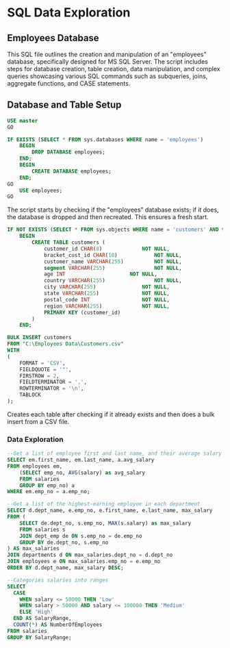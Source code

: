 # SQL Data Exploration

## Employees Database

This SQL file outlines the creation and manipulation of an "employees" database, specifically designed for MS SQL Server. The script includes steps for database creation, table creation, data manipulation, and complex queries showcasing various SQL commands such as subqueries, joins, aggregate functions, and CASE statements.

## Database and Table Setup

~~~~sql
USE master
GO

IF EXISTS (SELECT * FROM sys.databases WHERE name = 'employees')
	BEGIN
		DROP DATABASE employees;
	END;
	BEGIN 
		CREATE DATABASE employees;
	END;
GO
	USE employees;
GO
~~~~

The script starts by checking if the "employees" database exists; if it does, the database is dropped and then recreated. This ensures a fresh start.

~~~~sql
IF NOT EXISTS (SELECT * FROM sys.objects WHERE name = 'customers' AND type = 'U')
	BEGIN
		CREATE TABLE customers (
			customer_id CHAR(8)				NOT NULL,
			bracket_cust_id CHAR(10)			NOT NULL,
			customer_name VARCHAR(255)			NOT NULL,
			segment VARCHAR(255)				NOT NULL,
			age INT						NOT NULL,
			country VARCHAR(255)				NOT NULL,
			city VARCHAR(255)				NOT NULL,
			state VARCHAR(255)				NOT NULL,
			postal_code INT					NOT NULL,
			region VARCHAR(255)				NOT NULL,
			PRIMARY KEY (customer_id)
		)
	END;

~~~~

~~~~sql
BULK INSERT customers
FROM "C:\Employees Data\Customers.csv"
WITH
(
	FORMAT = 'CSV',
	FIELDQUOTE = '"',
	FIRSTROW = 2,
	FIELDTERMINATOR = ',',
	ROWTERMINATOR = '\n',
	TABLOCK
);
~~~~

Creates each table after checking if it already exists and then does a bulk insert from a CSV file.

### Data Exploration

~~~~sql
--Get a list of employee first and last name, and their average salary
SELECT em.first_name, em.last_name, a.avg_salary
FROM employees em,
	(SELECT emp_no, AVG(salary) as avg_salary
	FROM salaries
	GROUP BY emp_no) a
WHERE em.emp_no = a.emp_no;
~~~~

~~~~sql
--Get a list of the highest-earning employee in each department
SELECT d.dept_name, e.emp_no, e.first_name, e.last_name, max_salary
FROM (
    SELECT de.dept_no, s.emp_no, MAX(s.salary) as max_salary
    FROM salaries s
    JOIN dept_emp de ON s.emp_no = de.emp_no
    GROUP BY de.dept_no, s.emp_no
) AS max_salaries
JOIN departments d ON max_salaries.dept_no = d.dept_no
JOIN employees e ON max_salaries.emp_no = e.emp_no
ORDER BY d.dept_name, max_salary DESC;
~~~~

~~~~sql
--Categories salaries into ranges
SELECT 
  CASE 
    WHEN salary <= 50000 THEN 'Low'
    WHEN salary > 50000 AND salary <= 100000 THEN 'Medium'
    ELSE 'High'
  END AS SalaryRange,
  COUNT(*) AS NumberOfEmployees
FROM salaries
GROUP BY SalaryRange;
~~~~
